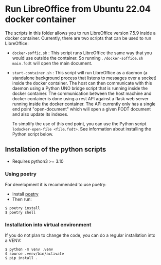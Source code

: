 # Run LibreOffice from Ubuntu 22.04 docker container

The scripts in this folder allows you to run LibreOffice version 7.5.9 inside a docker
container. Currently, there are two scripts that can be used to run LibreOffice:

- `docker-soffic.sh` : This script runs LibreOffice the same way that you would use
   outside the container. So running `./docker-soffice.sh main.fodt` will open the
main document.
- `start-container.sh` : This script will run LibreOffice as a daemon (a standalone background process that
   listens to messages over a socket) inside the docker container. The host can then communicate
   with this daemon using a Python UNO bridge script that is running inside the docker container.
   The communication between the host machine and docker container is done using a rest API against a
   flask web server running inside the docker container. The API currently only has a single
   end point "open-document" which will open a given FODT document and also update its indexes.

   To simplify the use of this end point, you can use the Python script `lodocker-open-file <file.fodt>`.
   See information about installing the Python script below.

## Installation of the python scripts
- Requires python3 >= 3.10

### Using poetry
For development it is recommended to use poetry:

- Install [poetry](https://python-poetry.org/docs/)
- Then run:
```
$ poetry install
$ poetry shell
```

### Installation into virtual environment
If you do not plan to change the code, you can do a regular installation into a VENV:

```
$ python -m venv .venv
$ source .venv/bin/activate
$ pip install .
```
